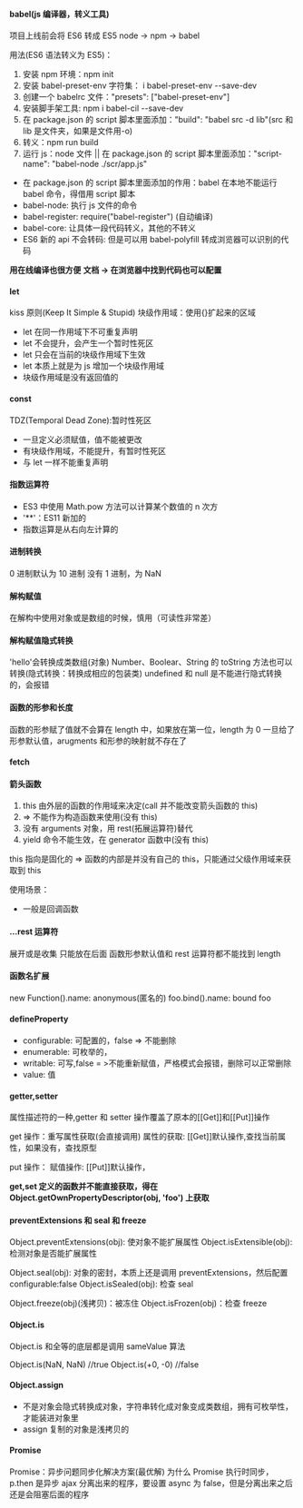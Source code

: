 #### babel(js 编译器，转义工具)

项目上线前会将 ES6 转成 ES5
node -> npm -> babel

用法(ES6 语法转义为 ES5)：

1. 安装 npm 环境：npm init
2. 安装 babel-preset-env 字符集： i babel-preset-env --save-dev
3. 创建一个 babelrc 文件："presets": ["babel-preset-env"]
4. 安装脚手架工具: npm i babel-cil --save-dev
5. 在 package.json 的 script 脚本里面添加："build": "babel src -d lib"(src 和 lib 是文件夹，如果是文件用-o)
6. 转义：npm run build
7. 运行 js：node 文件 || 在 package.json 的 script 脚本里面添加："script-name": "babel-node ./scr/app.js"

- 在 package.json 的 script 脚本里面添加的作用：babel 在本地不能运行 babel 命令，得借用 script 脚本
- babel-node: 执行 js 文件的命令
- babel-register: require("babel-register") (自动编译)
- babel-core: 让具体一段代码转义，其他的不转义
- ES6 新的 api 不会转码: 但是可以用 babel-polyfill 转成浏览器可以识别的代码

**用在线编译也很方便**
**文档 -> 在浏览器中找到代码也可以配置**

#### let

kiss 原则(Keep It Simple & Stupid)
块级作用域：使用{}扩起来的区域

- let 在同一作用域下不可重复声明
- let 不会提升，会产生一个暂时性死区
- let 只会在当前的块级作用域下生效
- let 本质上就是为 js 增加一个块级作用域
- 块级作用域是没有返回值的

#### const

TDZ(Temporal Dead Zone):暂时性死区

- 一旦定义必须赋值，值不能被更改
- 有块级作用域，不能提升，有暂时性死区
- 与 let 一样不能重复声明

#### 指数运算符

- ES3 中使用 Math.pow 方法可以计算某个数值的 n 次方
- '\*\*'：ES11 新加的
- 指数运算是从右向左计算的

#### 进制转换

0 进制默认为 10 进制
没有 1 进制，为 NaN

#### 解构赋值

在解构中使用对象或是数组的时候，慎用（可读性非常差）

#### 解构赋值隐式转换

'hello'会转换成类数组(对象)
Number、Boolear、String 的 toString 方法也可以转换(隐式转换：转换成相应的包装类)
undefined 和 null 是不能进行隐式转换的，会报错

#### 函数的形参和长度

函数的形参赋了值就不会算在 length 中，如果放在第一位，length 为 0
一旦给了形参默认值，arugments 和形参的映射就不存在了

#### fetch

#### 箭头函数

1. this 由外层的函数的作用域来决定(call 并不能改变箭头函数的 this)
2. => 不能作为构造函数来使用(没有 this)
3. 没有 arguments 对象，用 rest(拓展运算符)替代
4. yield 命令不能生效，在 generator 函数中(没有 this)

this 指向是固化的 => 函数的内部是并没有自己的 this，只能通过父级作用域来获取到 this

使用场景：

- 一般是回调函数

#### ...rest 运算符

展开或是收集
只能放在后面
函数形参默认值和 rest 运算符都不能找到 length

#### 函数名扩展

new Function().name: anonymous(匿名的)
foo.bind().name: bound foo

#### defineProperty

- configurable: 可配置的，false => 不能删除
- enumerable: 可枚举的，
- writable: 可写,false = >不能重新赋值，严格模式会报错，删除可以正常删除
- value: 值

#### getter,setter

属性描述符的一种,getter 和 setter 操作覆盖了原本的[[Get]]和[[Put]]操作

get 操作：重写属性获取(会直接调用)
属性的获取: [[Get]]默认操作,查找当前属性，如果没有，查找原型

put 操作：
赋值操作: [[Put]]默认操作，

**get,set 定义的函数并不能直接获取，得在 Object.getOwnPropertyDescriptor(obj, 'foo') 上获取**

#### preventExtensions 和 seal 和 freeze

Object.preventExtensions(obj): 使对象不能扩展属性
Object.isExtensible(obj): 检测对象是否能扩展属性

Object.seal(obj): 对象的密封，本质上还是调用 preventExtensions，然后配置 configurable:false
Object.isSealed(obj): 检查 seal

Object.freeze(obj)(浅拷贝)：被冻住
Object.isFrozen(obj)：检查 freeze

#### Object.is

Object.is 和全等的底层都是调用 sameValue 算法

Object.is(NaN, NaN) //true
Object.is(+0, -0) //false

#### Object.assign

- 不是对象会隐式转换成对象，字符串转化成对象变成类数组，拥有可枚举性，才能装进对象里
- assign 复制的对象是浅拷贝的

#### Promise

Promise：异步问题同步化解决方案(最优解)
为什么 Promise 执行时同步，p.then 是异步
ajax 分离出来的程序，要设置 async 为 false，但是分离出来之后还是会阻塞后面的程序

